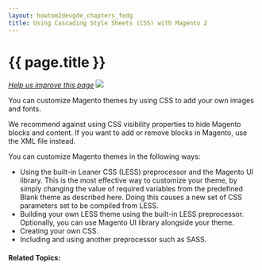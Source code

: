 ```yaml
---
layout: howtom2devgde_chapters_fedg
title: Using Cascading Style Sheets (CSS) with Magento 2 
---
```

 
<h1 id="fedg_css-overview">{{ page.title }}</h1>

<p><a href="{{ site.githuburl }}guides/m2fedg/v1.0.0.0/css/css-overview.md" target="_blank"><em>Help us improve this page</em></a>&nbsp;<img src="{{ site.baseurl }}common/images/newWindow.gif"/></p>

You can customize Magento themes by using CSS to add your own images and fonts. 

We recommend against using CSS visibility properties to hide Magento blocks and content. If you want to add or remove blocks in Magento, use the XML file instead.

You can customize Magento themes in the following ways:

*	Using the built-in Leaner CSS (LESS) preprocessor and the Magento UI library. This is the most effective way to customize your theme, by simply changing the value of required variables from the predefined Blank theme as described here. Doing this causes a new set of CSS parameters set to be compiled from LESS.
*	Building your own LESS theme using the built-in LESS preprocessor. Optionally, you can use Magento UI library alongside your theme.
*	Creating your own CSS.
*	Including and using another preprocessor such as SASS.


#### Related Topics:

